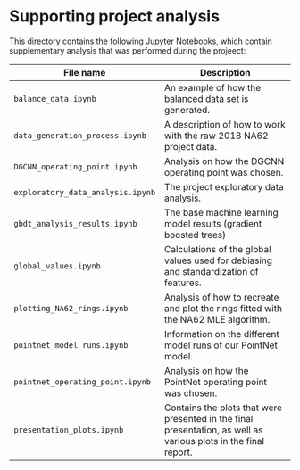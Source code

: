 # Supporting project analysis

This directory contains the following Jupyter Notebooks, which contain supplementary analysis that was performed during the projeect:

| File name                         | Description                                                                                                     |
|-----------------------------------|-----------------------------------------------------------------------------------------------------------------|
| `balance_data.ipynb`              | An example of how the balanced data set is generated.                                                           |
| `data_generation_process.ipynb`   | A description of how to work with the raw 2018 NA62 project data.                                               |
| `DGCNN_operating_point.ipynb`     | Analysis on how the DGCNN operating point was chosen.                                                           |
| `exploratory_data_analysis.ipynb` | The project exploratory data analysis.                                                                          |
| `gbdt_analysis_results.ipynb`     | The base machine learning model results (gradient boosted trees)                                                |
| `global_values.ipynb`             | Calculations of the global values used for debiasing and standardization of features.                           |
| `plotting_NA62_rings.ipynb`       | Analysis of how to recreate and plot the rings fitted with the NA62 MLE algorithm.                              |
| `pointnet_model_runs.ipynb`       | Information on the different model runs of our PointNet model.                                                  |
| `pointnet_operating_point.ipynb`  | Analysis on how the PointNet operating point was chosen.                                                        |
| `presentation_plots.ipynb`        | Contains the plots that were presented in the final presentation, as well as various plots in the final report. |